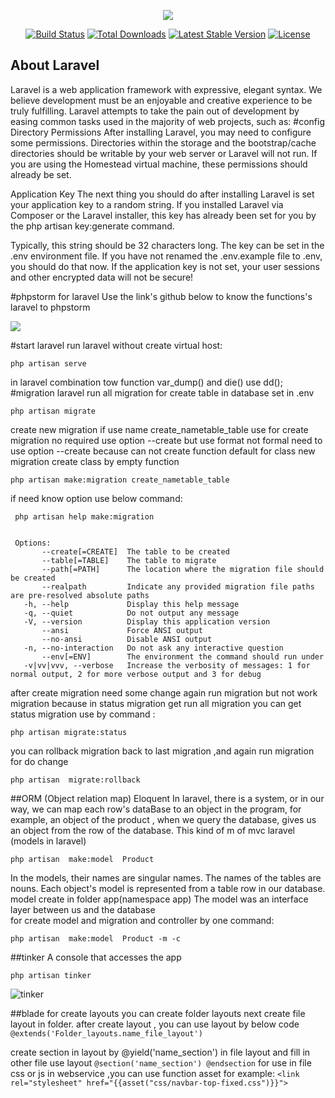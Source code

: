<p align="center"><img src="https://laravel.com/assets/img/components/logo-laravel.svg"></p>

<p align="center">
<a href="https://travis-ci.org/laravel/framework"><img src="https://travis-ci.org/laravel/framework.svg" alt="Build Status"></a>
<a href="https://packagist.org/packages/laravel/framework"><img src="https://poser.pugx.org/laravel/framework/d/total.svg" alt="Total Downloads"></a>
<a href="https://packagist.org/packages/laravel/framework"><img src="https://poser.pugx.org/laravel/framework/v/stable.svg" alt="Latest Stable Version"></a>
<a href="https://packagist.org/packages/laravel/framework"><img src="https://poser.pugx.org/laravel/framework/license.svg" alt="License"></a>
</p>

## About Laravel

Laravel is a web application framework with expressive, elegant syntax. We believe development must be an enjoyable and creative experience to be truly fulfilling. Laravel attempts to take the pain out of development by easing common tasks used in the majority of web projects, such as:
#config
Directory Permissions
After installing Laravel, you may need to configure some permissions. Directories within the  storage and the bootstrap/cache directories should be writable by your web server or Laravel will not run. If you are using the Homestead virtual machine, these permissions should already be set.

Application Key
The next thing you should do after installing Laravel is set your application key to a random string. If you installed Laravel via Composer or the Laravel installer, this key has already been set for you by the php artisan key:generate command.

Typically, this string should be 32 characters long. The key can be set in the .env environment file. If you have not renamed the .env.example file to .env, you should do that now. If the application key is not set, your user sessions and other encrypted data will not be secure!


#phpstorm for laravel
Use the link's github below to know the functions's laravel to phpstorm
<p><a href="https://github.com/barryvdh/laravel-ide-helper"><img  src="https://img.shields.io/badge/download-github-green.svg" style="display: inline;"></a>
</p>

#start laravel
run laravel without create virtual host:
```
php artisan serve
```
in laravel combination tow function var_dump() and die() use dd();
#migration  laravel
run all migration for create table in database set in .env
```
php artisan migrate
```
create new migration
if use name create_nametable_table use for create migration no required use option --create but use format not formal need to use option --create because
can not create function default for class new migration create class by empty  function
```
php artisan make:migration create_nametable_table
```
if need know option use  below command:
```
 php artisan help make:migration
 
 
 Options:
       --create[=CREATE]  The table to be created
       --table[=TABLE]    The table to migrate
       --path[=PATH]      The location where the migration file should be created
       --realpath         Indicate any provided migration file paths are pre-resolved absolute paths
   -h, --help             Display this help message
   -q, --quiet            Do not output any message
   -V, --version          Display this application version
       --ansi             Force ANSI output
       --no-ansi          Disable ANSI output
   -n, --no-interaction   Do not ask any interactive question
       --env[=ENV]        The environment the command should run under
   -v|vv|vvv, --verbose   Increase the verbosity of messages: 1 for normal output, 2 for more verbose output and 3 for debug

```
after create migration need some change again run migration but not work migration because in status migration get run all migration 
you can get status migration use by command :
```
php artisan migrate:status
```
you can rollback migration back to last migration ,and again run migration for do change 
```
php artisan  migrate:rollback 
```
##ORM (Object relation map) Eloquent
In laravel, there is a system, or in our way, we can map each row's dataBase to an object in the program, for example, 
an object of the product , when we query the database, gives us an object from the row of the database.
This kind of m of mvc laravel (models in laravel)
```
php artisan  make:model  Product
```
In the models, their names are singular names. The names of the tables are nouns.
 Each object's model is represented from a table row in our database.
 model create in folder app(namespace app)
The model was an interface layer between us and the database   
for create model and migration and controller by one command:
```
php artisan  make:model  Product -m -c 
```
   ##tinker
A console that accesses the app   
   ```
   php artisan tinker
   ```
   <img src="https://shop.apachish.com/img/tinker.jpg" alt="tinker"/>
   
   ##blade
   for create layouts you can create folder layouts next create file layout in folder.
   after create layout , you can use layout by below code
      ```
      @extends('Folder_layouts.name_file_layout')
      ```
      
      
   create section in layout by @yield('name_section') in file layout and fill in other file use layout
    ```
    @section('name_section')
    @endsection
    ```
    for use in file css or js in webservice ,you can use function asset for example:
        ```
            <link rel="stylesheet" href="{{asset("css/navbar-top-fixed.css")}}">
        ```